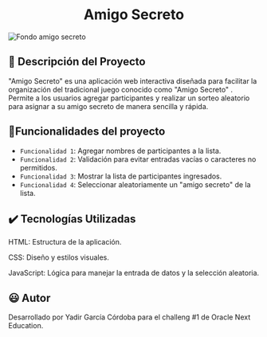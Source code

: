 <h1 align="center"> Amigo Secreto </h1>

![Fondo amigo secreto](https://github.com/user-attachments/assets/26661b3a-2e98-4156-8b52-1ce282aca78a)

## 🔖 Descripción del Proyecto
"Amigo Secreto" es una aplicación web interactiva diseñada para facilitar la organización del tradicional juego conocido como "Amigo Secreto" . 
Permite a los usuarios agregar participantes y realizar un sorteo aleatorio para asignar a su amigo secreto de manera sencilla y rápida.


## :hammer:Funcionalidades del proyecto

- `Funcionalidad 1`: Agregar nombres de participantes a la lista.
- `Funcionalidad 2`: Validación para evitar entradas vacías o caracteres no permitidos.
- `Funcionalidad 3`: Mostrar la lista de participantes ingresados.
- `Funcionalidad 4`: Seleccionar aleatoriamente un "amigo secreto" de la lista.

## ✔️ Tecnologías Utilizadas

HTML: Estructura de la aplicación.

CSS: Diseño y estilos visuales.

JavaScript: Lógica para manejar la entrada de datos y la selección aleatoria.


## 😃 Autor

Desarrollado por Yadir García Córdoba para el challeng #1 de Oracle Next Education.







